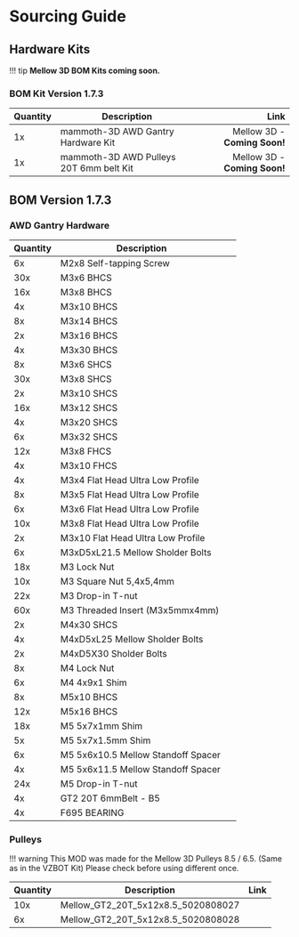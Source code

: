 # **Sourcing Guide**

## **Hardware Kits**

!!! tip
    **Mellow 3D BOM Kits coming soon.**

### **BOM Kit Version 1.7.3**

| **Quantity** | **Description**                               | **Link**   | 
|:-------------|-----------------------------------------------|-----------:|
| 1x           | mammoth-3D AWD Gantry Hardware Kit            | Mellow 3D - **Coming Soon!**|
| 1x           | mammoth-3D AWD Pulleys 20T 6mm belt Kit       | Mellow 3D - **Coming Soon!**|

## **BOM Version 1.7.3**

### **AWD Gantry Hardware**

| **Quantity** | **Description**                                   |               |
|:-------------|---------------------------------------------------|--------------:|
|  6x          | M2x8 Self-tapping Screw                           |               |
|  30x         | M3x6 BHCS                                         |               |
|  16x         | M3x8 BHCS                                         |               |
|  4x          | M3x10 BHCS                                        |               |
|  8x          | M3x14 BHCS                                        |               |
|  2x          | M3x16 BHCS                                        |               |
|  4x          | M3x30 BHCS                                        |               |
|  8x          | M3x6 SHCS                                         |               |
|  30x         | M3x8 SHCS                                         |               |
|  2x          | M3x10 SHCS                                        |               |
|  16x         | M3x12 SHCS                                        |               |
|  4x          | M3x20 SHCS                                        |               |
|  6x          | M3x32 SHCS                                        |               |
|  12x         | M3x8 FHCS                                         |               |
|  4x          | M3x10 FHCS                                        |               |
|  4x          | M3x4 Flat Head Ultra Low Profile                  |               |
|  8x          | M3x5 Flat Head Ultra Low Profile                  |               |
|  6x          | M3x6 Flat Head Ultra Low Profile                  |               |
|  10x         | M3x8 Flat Head Ultra Low Profile                  |               |
|  2x          | M3x10 Flat Head Ultra Low Profile                 |               |
|  6x          | M3xD5xL21.5 Mellow Sholder Bolts                  |               |
|  18x         | M3 Lock Nut                                       |               |
|  10x         | M3 Square Nut 5,4x5,4mm                           |               |
|  22x         | M3 Drop-in T-nut                                  |               |
|  60x         | M3 Threaded Insert (M3x5mmx4mm)                   |               |
|  2x          | M4x30 SHCS                                        |               |
|  4x          | M4xD5xL25 Mellow Sholder Bolts                    |               |
|  2x          | M4xD5X30 Sholder Bolts                            |               |
|  8x          | M4 Lock Nut                                       |               |
|  6x          | M4 4x9x1 Shim                                     |               |
|  8x          | M5x10 BHCS                                        |               |
|  12x         | M5x16 BHCS                                        |               |
|  18x         | M5 5x7x1mm Shim                                   |               |
|  5x          | M5 5x7x1.5mm Shim                                 |               |
|  6x          | M5 5x6x10.5 Mellow Standoff Spacer                |               |
|  4x          | M5 5x6x11.5 Mellow Standoff Spacer                |               |
|  24x         | M5 Drop-in T-nut                                  |               |
|  4x          | GT2 20T 6mmBelt - B5                              |               |
|  4x          | F695 BEARING                                      |               |



### **Pulleys**

!!! warning
    This MOD was made for the Mellow 3D Pulleys 8.5 / 6.5. (Same as in the VZBOT Kit) Please check before using different once.

| **Quantity** | **Description**                                   | **Link**      |
|:-------------|---------------------------------------------------|--------------:|
|  10x         | Mellow_GT2_20T_5x12x8.5_5020808027                |               |
|  6x          | Mellow_GT2_20T_5x12x8.5_5020808028                |               |